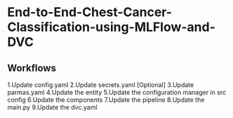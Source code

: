 # End-to-End-Chest-Cancer-Classification-using-MLFlow-and-DVC
## Workflows

1.Update config.yaml
2.Update secrets.yaml [Optional]
3.Update parmas.yaml
4.Update the entity
5.Update the configuration manager in src config
6.Update the components
7.Update the pipeline
8.Update the main.py
9.Update the dvc.yaml

